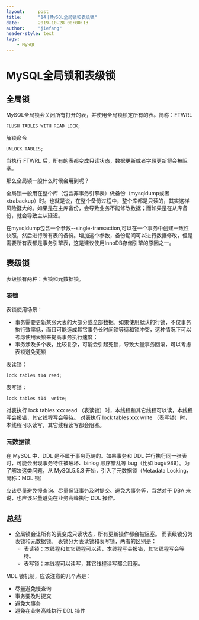 ```yaml
---
layout:     post
title:      "14丨MySQL全局锁和表级锁"
date:       2019-10-28 00:00:13
author:     "jiefang"
header-style: text
tags:
    - MySQL
---
```

# MySQL全局锁和表级锁
## 全局锁
MySQL全局锁会关闭所有打开的表，并使用全局锁锁定所有的表。简称：FTWRL

```
FLUSH TABLES WITH READ LOCK;
```
解锁命令
```
UNLOCK TABLES;
```
当执行 FTWRL 后，所有的表都变成只读状态，数据更新或者字段更新将会被阻塞。

那么全局锁一般什么时候会用到呢？

全局锁一般用在整个库（包含非事务引擎表）做备份（mysqldump或者xtrabackup）时。也就是说，在整个备份过程中，整个库都是只读的，其实这样风险挺大的。如果是在主库备份，会导致业务不能修改数据；而如果是在从库备份，就会导致主从延迟。

在mysqldump包含一个参数--single-transaction,可以在一个事务中创建一致性快照，然后进行所有表的备份。增加这个参数，备份期间可以进行数据修改，但是需要所有表都是事务引擎表，这是建议使用InnoDB存储引擎的原因之一。
## 表级锁
表级锁有两种：表锁和元数据锁。
### 表锁
表锁使用场景：
- 事务需要更新某张大表的大部分或全部数据。如果使用默认的行锁，不仅事务执行效率低，而且可能造成其它事务长时间锁等待和锁冲突，这种情况下可以考虑使用表锁来提高事务执行速度；
- 事务涉及多个表，比较复杂，可能会引起死锁，导致大量事务回滚，可以考虑表锁避免死锁

表读锁：
```
lock tables t14 read;
```
表写锁：
```
lock tables t14  write;
```
对表执行 lock tables xxx read （表读锁）时，本线程和其它线程可以读，本线程写会报错，其它线程写会等待。
对表执行 lock tables xxx write （表写锁）时，本线程可以读写，其它线程读写都会阻塞。
### 元数据锁
在 MySQL 中，DDL 是不属于事务范畴的。如果事务和 DDL 并行执行同一张表时，可能会出现事务特性被破坏、binlog 顺序错乱等 bug（比如 bug#989）。为了解决这类问题，从 MySQL5.5.3 开始，引入了元数据锁（Metadata Locking，简称：MDL 锁）

应该尽量避免慢查询、尽量保证事务及时提交、避免大事务等，当然对于 DBA 来说，也应该尽量避免在业务高峰执行 DDL 操作。

## 总结
- 全局锁会让所有的表变成只读状态，所有更新操作都会被阻塞。 而表级锁分为表锁和元数据锁。
  表锁分为表读锁和表写锁，两者的区别是：
    - 表读锁：本线程和其它线程可以读，本线程写会报错，其它线程写会等待。
    - 表写锁：本线程可以读写，其它线程读写都会阻塞。

MDL 锁机制，应该注意的几个点是：
- 尽量避免慢查询
- 事务要及时提交
- 避免大事务
- 避免在业务高峰执行 DDL 操作


